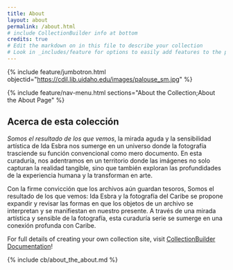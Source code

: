 ```yaml
---
title: About
layout: about
permalink: /about.html
# include CollectionBuilder info at bottom
credits: true
# Edit the markdown on in this file to describe your collection
# Look in _includes/feature for options to easily add features to the page
---
```


{% include feature/jumbotron.html objectid="https://cdil.lib.uidaho.edu/images/palouse_sm.jpg" %}

{% include feature/nav-menu.html sections="About the Collection;About the About Page" %}

## Acerca de esta colección

*Somos el resultado de los que vemos*, la mirada aguda y la sensibilidad artística de Ida Esbra nos sumerge en un universo donde la fotografía trasciende su función convencional como mero documento. En esta curaduría, nos adentramos en un territorio donde las imágenes no solo capturan la realidad tangible, sino que también exploran las profundidades de la experiencia humana y la transforman en arte.

Con la firme convicción que los archivos aún guardan tesoros, Somos el resultado de los que vemos:  Ida Esbra y la fotografía del Caribe se propone expandir y revisar las formas en que los objetos de un archivo se interpretan y se manifiestan en nuestro presente. A través de una mirada artística y sensible de la fotografía, esta curaduría serie se sumerge en una conexión profunda con Caribe. 
 

For full details of creating your own collection site, visit [CollectionBuilder Documentation](https://collectionbuilder.github.io/cb-docs/)!

<!-- IMPORTANT!!! DELETE this comment and the include below when you are finished editing this page for your collection. The include below introduces about page features. They will show up on your collection's about page until you delete it.  -->
{% include cb/about_the_about.md %} 
